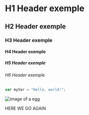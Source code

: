 # H1 Header exemple
## H2 Header exemple
### H3 Header exemple
#### H4 Header exemple
##### H5 Header exemple
###### H6 Header exemple

``` javascript
var myVar = "Hello, world!";
```

![image of a egg](https://github.com/user-attachments/assets/d4805e36-fc8e-4407-ac76-1d14901267c2)

HERE WE GO AGAIN
